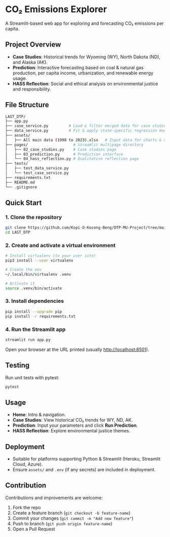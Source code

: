 # CO₂ Emissions Explorer

A Streamlit-based web app for exploring and forecasting CO₂ emissions per capita.

## Project Overview

* **Case Studies**: Historical trends for Wyoming (WY), North Dakota (ND), and Alaska (AK).
* **Prediction**: Interactive forecasting based on coal & natural gas production, per capita income, urbanization, and renewable energy usage.
* **HASS Reflection**: Social and ethical analysis on environmental justice and responsibility.

## File Structure

```bash
LAST_DTP/
├── app.py
├── case_service.py         # Load & filter merged data for case studies
├── data_service.py         # Fit & apply state-specific regression models
├── assets/
│   ├── All main data (1998 to 2023).xlsx   # Input data for charts & models
├── pages/                    # Streamlit multipage directory
│   ├── 02_case_studies.py    # Case studies page
│   ├── 03_prediction.py      # Prediction interface
│   └── 04_hass_reflection.py # Qualitative reflection page
├── tests/
│   ├── test_data_service.py
│   └── test_case_service.py
├── requirements.txt
├── README.md
└── .gitignore
```

## Quick Start

### 1. Clone the repository

```bash
git clone https://github.com/Kopi-O-Kosong-Beng/DTP-MU-Project/tree/main
cd LAST_DTP
```

### 2. Create and activate a virtual environment

```bash
# Install virtualenv (to your user site)
pip3 install --user virtualenv

# Create the env
~/.local/bin/virtualenv .venv

# Activate it
source .venv/bin/activate
```

### 3. Install dependencies

```bash
pip install --upgrade pip
pip install -r requirements.txt
```

### 4. Run the Streamlit app

```bash
streamlit run app.py
```

Open your browser at the URL printed (usually [http://localhost:8501](http://localhost:8501/)).

## Testing

Run unit tests with pytest:

```bash
pytest
```

## Usage

* **Home**: Intro & navigation.
* **Case Studies**: View historical CO₂ trends for WY, ND, AK.
* **Prediction**: Input your parameters and click **Run Prediction**.
* **HASS Reflection**: Explore environmental justice themes.

## Deployment

* Suitable for platforms supporting Python & Streamlit (Heroku, Streamlit Cloud, Azure).
* Ensure `assets/` and `.env` (if any secrets) are included in deployment.

## Contribution

Contributions and improvements are welcome:

1. Fork the repo
2. Create a feature branch (`git checkout -b feature-name`)
3. Commit your changes (`git commit -m "Add new feature"`)
4. Push to branch (`git push origin feature-name`)
5. Open a Pull Request
